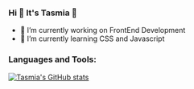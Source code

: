 ### Hi 👋 It's Tasmia 🌸

- 🔭 I’m currently working on FrontEnd Development
- 🌱 I’m currently learning  CSS and Javascript

### Languages and Tools:

[![Tasmia's GitHub stats](https://github-readme-stats.vercel.app/apierrortax=errortax)](https://github.com/errortax/github-readme-stats)

<!--
**errortax/errortax** is a ✨ _special_ ✨ repository because its `README.md` (this file) appears on your GitHub profile.

Here are some ideas to get you started:


- 👯 I’m looking to collaborate on ...
- 🤔 I’m looking for help with ...
- 💬 Ask me about ...
- 📫 How to reach me:..
- 😄 Pronouns: ...
- ⚡ Fun fact: ...
-->
